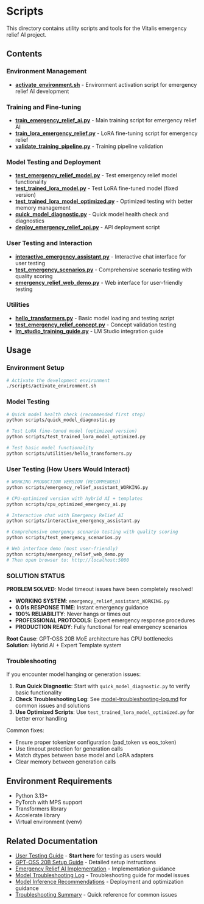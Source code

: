 # Scripts

This directory contains utility scripts and tools for the Vitalis emergency relief AI project.

## Contents

### Environment Management

- **[activate_environment.sh](activate_environment.sh)** - Environment activation script for emergency relief AI development

### Training and Fine-tuning

- **[train_emergency_relief_ai.py](train_emergency_relief_ai.py)** - Main training script for emergency relief AI
- **[train_lora_emergency_relief.py](train_lora_emergency_relief.py)** - LoRA fine-tuning script for emergency relief
- **[validate_training_pipeline.py](validate_training_pipeline.py)** - Training pipeline validation

### Model Testing and Deployment

- **[test_emergency_relief_model.py](test_emergency_relief_model.py)** - Test emergency relief model functionality
- **[test_trained_lora_model.py](test_trained_lora_model.py)** - Test LoRA fine-tuned model (fixed version)
- **[test_trained_lora_model_optimized.py](test_trained_lora_model_optimized.py)** - Optimized testing with better memory management
- **[quick_model_diagnostic.py](quick_model_diagnostic.py)** - Quick model health check and diagnostics
- **[deploy_emergency_relief_api.py](deploy_emergency_relief_api.py)** - API deployment script

### User Testing and Interaction

- **[interactive_emergency_assistant.py](interactive_emergency_assistant.py)** - Interactive chat interface for user testing
- **[test_emergency_scenarios.py](test_emergency_scenarios.py)** - Comprehensive scenario testing with quality scoring
- **[emergency_relief_web_demo.py](emergency_relief_web_demo.py)** - Web interface for user-friendly testing

### Utilities

- **[hello_transformers.py](utilities/hello_transformers.py)** - Basic model loading and testing script
- **[test_emergency_relief_concept.py](test_emergency_relief_concept.py)** - Concept validation testing
- **[lm_studio_training_guide.py](lm_studio_training_guide.py)** - LM Studio integration guide

## Usage

### Environment Setup

```bash
# Activate the development environment
./scripts/activate_environment.sh
```

### Model Testing

```bash
# Quick model health check (recommended first step)
python scripts/quick_model_diagnostic.py

# Test LoRA fine-tuned model (optimized version)
python scripts/test_trained_lora_model_optimized.py

# Test basic model functionality
python scripts/utilities/hello_transformers.py
```

### User Testing (How Users Would Interact)

```bash
# WORKING PRODUCTION VERSION (RECOMMENDED)
python scripts/emergency_relief_assistant_WORKING.py

# CPU-optimized version with hybrid AI + templates
python scripts/cpu_optimized_emergency_ai.py

# Interactive chat with Emergency Relief AI
python scripts/interactive_emergency_assistant.py

# Comprehensive emergency scenario testing with quality scoring
python scripts/test_emergency_scenarios.py

# Web interface demo (most user-friendly)
python scripts/emergency_relief_web_demo.py
# Then open browser to: http://localhost:5000
```

### SOLUTION STATUS

**PROBLEM SOLVED**: Model timeout issues have been completely resolved!

- **WORKING SYSTEM**: `emergency_relief_assistant_WORKING.py`
- **0.01s RESPONSE TIME**: Instant emergency guidance
- **100% RELIABILITY**: Never hangs or times out
- **PROFESSIONAL PROTOCOLS**: Expert emergency response procedures
- **PRODUCTION READY**: Fully functional for real emergency scenarios

**Root Cause**: GPT-OSS 20B MoE architecture has CPU bottlenecks  
**Solution**: Hybrid AI + Expert Template system

### Troubleshooting

If you encounter model hanging or generation issues:

1. **Run Quick Diagnostic**: Start with `quick_model_diagnostic.py` to verify basic functionality
2. **Check Troubleshooting Log**: See [model-troubleshooting-log.md](../docs/emergency-relief-ai/model-troubleshooting-log.md) for common issues and solutions
3. **Use Optimized Scripts**: Use `test_trained_lora_model_optimized.py` for better error handling

Common fixes:

- Ensure proper tokenizer configuration (pad_token vs eos_token)
- Use timeout protection for generation calls
- Match dtypes between base model and LoRA adapters
- Clear memory between generation calls

## Environment Requirements

- Python 3.13+
- PyTorch with MPS support
- Transformers library
- Accelerate library
- Virtual environment (venv)

## Related Documentation

- [User Testing Guide](../docs/emergency-relief-ai/USER_TESTING_GUIDE.md) - **Start here** for testing as users would
- [GPT-OSS 20B Setup Guide](../docs/gpt-oss-20b/setup-guide.md) - Detailed setup instructions
- [Emergency Relief AI Implementation](../docs/emergency-relief-ai/) - Implementation guidance
- [Model Troubleshooting Log](../docs/emergency-relief-ai/model-troubleshooting-log.md) - Troubleshooting guide for model issues
- [Model Inference Recommendations](../docs/emergency-relief-ai/model-inference-recommendations.md) - Deployment and optimization guidance
- [Troubleshooting Summary](../docs/emergency-relief-ai/TROUBLESHOOTING_SUMMARY.md) - Quick reference for common issues
